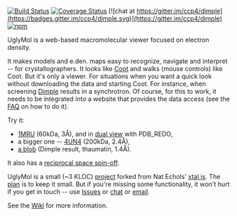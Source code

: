 [![Build Status](https://travis-ci.org/uglymol/uglymol.svg?branch=master)](https://travis-ci.org/uglymol/uglymol)
[![Coverage Status](https://coveralls.io/repos/github/uglymol/uglymol/badge.svg?branch=master)](https://coveralls.io/github/uglymol/uglymol?branch=master)
[![chat at https://gitter.im/ccp4/dimple](https://badges.gitter.im/ccp4/dimple.svg)](https://gitter.im/ccp4/dimple)
[![npm](https://img.shields.io/npm/v/uglymol.svg?maxAge=2592000)](https://www.npmjs.com/package/uglymol)

UglyMol is a web-based macromolecular viewer focused on electron density.

It makes models and e.den. maps easy to recognize, navigate and interpret --
for crystallographers.
It looks like [Coot](http://www2.mrc-lmb.cam.ac.uk/personal/pemsley/coot/)
and walks (mouse controls) like Coot.
But it's only a viewer. For situations when you want
a quick look without downloading the data and starting Coot.
For instance, when screening
[Dimple](http://ccp4.github.io/dimple/) results in a synchrotron.
Of course, for this to work, it needs to be integrated into a website
that provides the data access
(see the [FAQ](https://github.com/uglymol/uglymol/wiki) on how to do it).

Try it:

- [1MRU](https://uglymol.github.io/1mru.html) (60kDa, 3Å),
  and in [dual view](https://uglymol.github.io/dual.html) with PDB_REDO,
- a bigger one -- [4UN4](https://uglymol.github.io/4un4.html) (200kDa, 2.4Å),
- [a blob](https://uglymol.github.io/dimple_thaum.html#xyz=14,18,12&eye=80,71,-41&zoom=70)
  (Dimple result, thaumatin, 1.4Å).

It also has a [reciprocal space spin-off](https://uglymol.github.io/reciprocal.html?rlp=data/rlp.csv).

UglyMol is a small (~3 KLOC) [project](https://github.com/uglymol/uglymol)
forked from Nat Echols' [xtal.js](https://github.com/natechols/xtal.js/).
The [plan](https://github.com/uglymol/uglymol/blob/master/TODO.md)
is to keep it small. But if you're missing some functionality,
it won't hurt if you get in touch --
use [Issues](https://github.com/uglymol/uglymol/issues)
or [chat](https://gitter.im/ccp4/dimple)
or [email](mailto:wojdyr@gmail.com).

See the [Wiki](https://github.com/uglymol/uglymol/wiki)
for more information.
